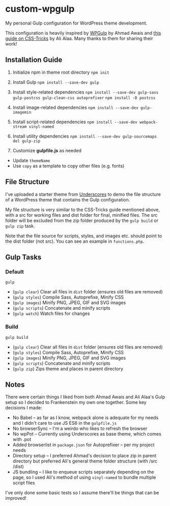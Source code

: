 # custom-wpgulp
My personal Gulp configuration for WordPress theme development.

This configuration is heavily inspired by [WPGulp](https://github.com/ahmadawais/WPGulp) by Ahmad Awais and [this guide on CSS-Tricks](https://css-tricks.com/gulp-for-wordpress-initial-setup/) by Ali Alaa. Many thanks to them for sharing their work!

## Installation Guide
1. Initialize npm in theme root directory
`npm init`

2. Install Gulp 
`npm install --save-dev gulp`

3. Install style-related dependencies 
`npm install --save-dev gulp-sass gulp-postcss gulp-clean-css autoprefixer` 
`npm install -D postcss`

4. Install image-related dependencies
`npm install --save-dev gulp-imagemin`

5. Install script-related dependencies
`npm install --save-dev webpack-stream vinyl-named`

6. Install utility dependencies
`npm install --save-dev gulp-sourcemaps del gulp-zip`

7. Customize **gulpfile.js** as needed
- Update `themeName`
- Use `copy` as a template to copy other files (e.g. fonts)

## File Structure
I've uploaded a starter theme from [Underscores](https://underscores.me/) to demo the file structure of a WordPress theme that contains the Gulp configuration.

My file structure is very similar to the CSS-Tricks guide mentioned above, with a src for working files and dist folder for final, minified files. The src folder will be excluded from the zip folder produced by the `gulp build` or `gulp zip` task.

Note that the file source for scripts, styles, and images etc. should point to the dist folder (not src). You can see an example in `functions.php`.

## Gulp Tasks 

### Default
`gulp`

- (`gulp clear`) Clear all files in `dist` folder (ensures old files are removed)
- (`gulp styles`) Compile Sass, Autoprefixe, Minify CSS
- (`gulp images`) Minify PNG, JPEG, GIF and SVG images
- (`gulp scripts`) Concatenate and minify scripts
- (`gulp watch`) Watch files for changes

### Build
`gulp build`

- (`gulp clear`) Clear all files in `dist` folder (ensures old files are removed)
- (`gulp styles`) Compile Sass, Autoprefixe, Minify CSS
- (`gulp images`) Minify PNG, JPEG, GIF and SVG images
- (`gulp scripts`) Concatenate and minify scripts
- (`gulp zip`) Zips theme and places in parent directory

## Notes
There were certain things I liked from both Ahmad Awais and Ali Alaa's Gulp setup so I decided to Frankenstein my own one together. Some key decisions I made:
- No Babel – as far as I know, webpack alone is adequate for my needs and I didn't care to use JS ES6 in the `gulpfile.js`
- No browserSync – I'm a weirdo who likes to refresh the browser 
- No wpPot – Currently using Underscores as base theme, which comes with .pot
- Added browserlist in `package.json` for Autoprefixer – per my project needs
- Directory setup – I preferred Ahmad's decision to place zip in parent directory but preferred Ali's general theme folder structure (with /src /dist)
- JS bundling – I like to enqueue scripts separately depending on the page, so I used Ali's method of using `vinyl-named` to bundle multiple script files

I've only done some basic tests so I assume there'll be things that can be improved!
